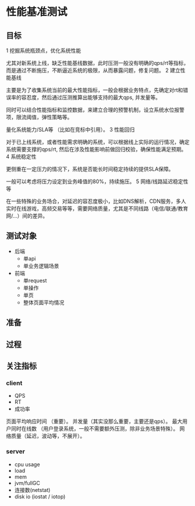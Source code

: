 # 性能基准测试
## 目标
1 挖掘系统瓶颈点，优化系统性能

尤其对新系统上线，缺乏性能基线数据，此时压测一般没有明确的qps/rt等指标，而是通过不断施压，不断逼近系统的极限，从而暴露问题，修复问题。
2 建立性能基线

主要是为了收集系统当前的最大性能指标，一般会根据业务特点，先确定对rt和错误率的容忍度，然后通过压测推算出能够支持的最大qps, 并发量等。

同时可以结合性能指标和监控数据，来建立合理的预警机制，设立系统水位报警项，限流阈值，弹性策略等。

量化系统能力/SLA等 （比如在竞标中引用）。
3 性能回归

对于已上线系统，或者性能需求明确的系统，可以根据线上实际的运行情况，确定系统需要支撑的qps/rt, 然后在涉及性能影响前做回归校验，确保性能满足预期。
4 系统稳定性

更侧重在一定压力的情况下，系统是否能长时间稳定持续的提供SLA保障。

一般可以考虑将压力设定到业务峰值的80%，持续施压。
5 网络/线路延迟稳定性等

在一些特殊的业务场合，对延迟的容忍度极小，比如DNS解析，CDN服务，多人实时在线游戏，高频交易等等，需要网络质量，尤其是不同线路（电信/联通/教育网/...）间的差异。

## 测试对象
- 后端
    - 单api
    - 单业务逻辑场景
- 前端
    - 单request
    - 单操作
    - 单页
    - 整体页面平均情况

## 准备

## 过程

## 关注指标
### client

- QPS
- RT
- 成功率

页面平均响应时间 （重要）。
并发量（其实没那么重要，主要还是qps）。
最大用户同时在线数 （用户登录系统，一般不需要额外压测，除非业务场景特殊）。
网络质量（延迟，波动等，不展开）。

### server
- cpu usage
- load
- mem
- jvm/fullGC
- 连接数(netstat)
- disk io (iostat / iotop)



